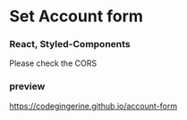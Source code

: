 # Set Account form
### React, Styled-Components
Please check the CORS
### preview
https://codegingerine.github.io/account-form